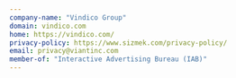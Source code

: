 ```yaml
---
company-name: "Vindico Group"
domain: vindico.com
home: https://vindico.com/
privacy-policy: https://www.sizmek.com/privacy-policy/
email: privacy@viantinc.com
member-of: "Interactive Advertising Bureau (IAB)"
---
```




